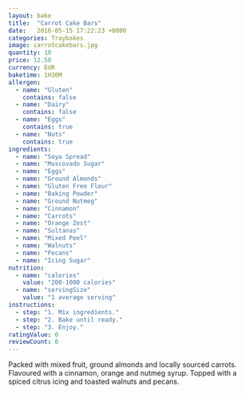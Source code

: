 ```yaml
---
layout: bake
title:  "Carrot Cake Bars"
date:   2016-05-15 17:22:23 +0000
categories: Traybakes
image: carrotcakebars.jpg
quantity: 10
price: 12.50
currency: EUR
baketime: 1H30M
allergen:
  - name: "Gluten"
    contains: false
  - name: "Dairy"
    contains: false
  - name: "Eggs"
    contains: true
  - name: "Nuts"
    contains: true
ingredients:
  - name: "Soya Spread"
  - name: "Muscovado Sugar"
  - name: "Eggs"
  - name: "Ground Almonds"
  - name: "Gluten Free Flour"
  - name: "Baking Powder"
  - name: "Ground Nutmeg"
  - name: "Cinnamon"
  - name: "Carrots"
  - name: "Orange Zest"
  - name: "Sultanas"
  - name: "Mixed Peel"
  - name: "Walnuts"
  - name: "Pecans"
  - name: "Icing Sugar"
nutrition:
  - name: "calories"
    value: "200-1000 calories"
  - name: "servingSize"
    value: "1 average serving"
instructions:
  - step: "1. Mix ingredients."
  - step: "2. Bake until ready."
  - step: "3. Enjoy."
ratingValue: 0
reviewCount: 0
---
```

Packed with mixed fruit, ground almonds and locally sourced carrots. Flavoured with a cinnamon, orange and nutmeg syrup. Topped with a spiced citrus icing and toasted walnuts and pecans.
